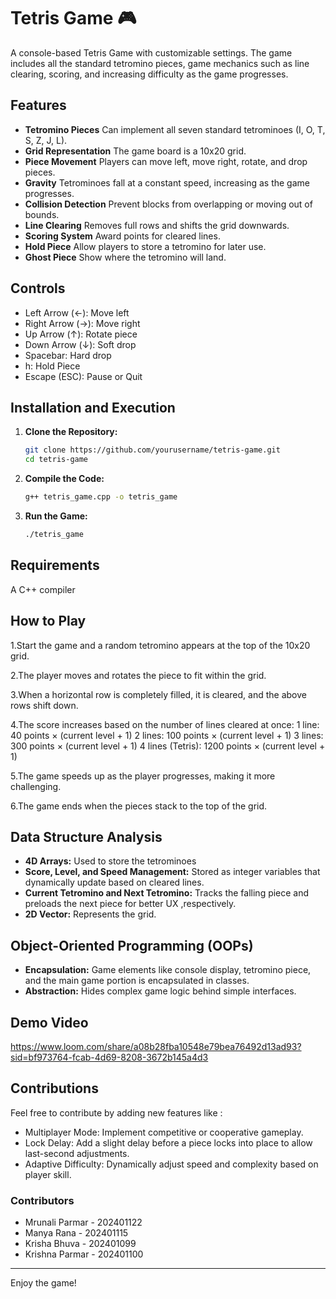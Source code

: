 # Tetris Game 🎮

A console-based Tetris Game with customizable settings. The game includes all the standard tetromino pieces, game mechanics such as line clearing, scoring, and increasing difficulty as the game progresses.

## Features

- **Tetromino Pieces**  Can implement all seven standard tetrominoes (I, O, T, S, Z, J, L).
- **Grid Representation** The game board is a 10x20 grid.
- **Piece Movement** Players can move left, move right, rotate, and drop pieces.
- **Gravity** Tetrominoes fall at a constant speed, increasing as the game progresses.
- **Collision Detection** Prevent blocks from overlapping or moving out of bounds.
- **Line Clearing** Removes full rows and shifts the grid downwards.
- **Scoring System** Award points for cleared lines.
- **Hold Piece** Allow players to store a tetromino for later use.
- **Ghost Piece** Show where the tetromino will land.

## Controls
- Left Arrow (←): Move left
- Right Arrow (→): Move right
- Up Arrow (↑): Rotate piece
- Down Arrow (↓): Soft drop
- Spacebar: Hard drop
- h: Hold Piece
- Escape (ESC): Pause or Quit


## Installation and Execution 

1. **Clone the Repository:**
   ```sh
   git clone https://github.com/yourusername/tetris-game.git
   cd tetris-game
   ```

2. **Compile the Code:**
   ```sh
   g++ tetris_game.cpp -o tetris_game
   ```
3. **Run the Game:**
   ```sh
   ./tetris_game
   ```

## Requirements

 A C++ compiler 


## How to Play

1.Start the game and a random tetromino appears at the top of the 10x20 grid.

2.The player moves and rotates the piece to fit within the grid.

3.When a horizontal row is completely filled, it is cleared, and the above rows shift down.

4.The score increases based on the number of lines cleared at once:
    1 line: 40 points × (current level + 1)
    2 lines: 100 points × (current level + 1)
    3 lines: 300 points × (current level + 1)
    4 lines (Tetris): 1200 points × (current level + 1)
    
5.The game speeds up as the player progresses, making it more challenging.

6.The game ends when the pieces stack to the top of the grid.


## Data Structure Analysis

- **4D Arrays:** Used to store the tetrominoes
- **Score, Level, and Speed Management:** Stored as integer variables that dynamically update based on cleared lines.
- **Current Tetromino and Next Tetromino:** Tracks the falling piece and preloads the next piece for better UX ,respectively.
- **2D Vector:** Represents the grid.

## Object-Oriented Programming (OOPs)

-  **Encapsulation:** Game elements like console display, tetromino piece, and the main game portion is encapsulated in classes.
-  **Abstraction:** Hides complex game logic behind simple interfaces.

## Demo Video
   https://www.loom.com/share/a08b28fba10548e79bea76492d13ad93?sid=bf973764-fcab-4d69-8208-3672b145a4d3

## Contributions

Feel free to contribute by adding new features like :
   - Multiplayer Mode: Implement competitive or cooperative gameplay.
   - Lock Delay: Add a slight delay before a piece locks into place to allow last-second adjustments.
   - Adaptive Difficulty: Dynamically adjust speed and complexity based on player skill.



### Contributors
- Mrunali Parmar - 202401122
- Manya Rana - 202401115
- Krisha Bhuva - 202401099
- Krishna Parmar - 202401100

---

Enjoy the game!

